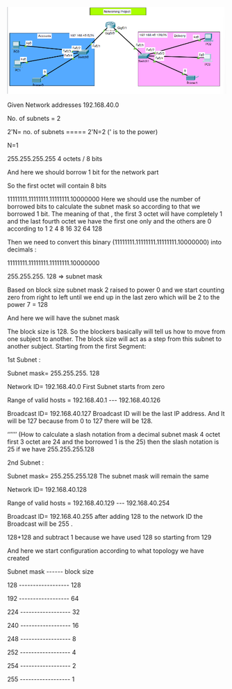 ![Simple Networking ](https://github.com/Hsnbacha/Simple-Networking-project/blob/main/Network%20Designn.png)



Given Network addresses 192.168.40.0 

No. of subnets = 2

2'N= no. of subnets ===== 2'N=2   (' is to the power)

N=1

255.255.255.255 4 octets / 8 bits

And here we should borrow 1 bit for the network part

So the first octet will contain 8 bits

11111111.11111111.11111111.10000000
Here we should use the number of borrowed bits to calculate the subnet mask so according to that we borrowed 1 bit. The meaning of that , the first  3 octet will have completely 1 and the last fourth octet we have the first one only and the others are 0 according to 1 2 4 8 16 32 64 128

Then we need to convert this binary (11111111.11111111.11111111.10000000) into decimals :

11111111.11111111.11111111.10000000

255.255.255. 128 => subnet mask	

Based on block size subnet mask 2 raised to power 0 and we start counting zero from right to left until we end up in the last zero which will be 2 to the power 7 = 128 

And here we will have the subnet mask

The block size is 128. So the blockers basically will tell us how to move from one subject to another. The block size will act as a step from this subnet to another subject.
Starting from the first Segment:

1st Subnet :

Subnet mask= 255.255.255. 128	

Network ID= 192.168.40.0  First Subnet starts from zero

Range of valid hosts = 192.168.40.1 --- 192.168.40.126

Broadcast ID= 192.168.40.127 Broadcast ID will be the last IP address. And It will be 127 because from 0 to 127 there will be 128.

‘’’’’’ (How to calculate a slash notation from a decimal subnet mask 4 octet first 3 octet are 24 and the borrowed 1 is the 25) then the slash notation is 25 if we have 255.255.255.128





2nd Subnet :

Subnet mask= 255.255.255.128 The subnet mask will remain the same

Network ID= 192.168.40.128

Range of valid hosts = 192.168.40.129 --- 192.168.40.254

Broadcast ID= 192.168.40.255   after adding 128 to the network ID the Broadcast will be 255 . 

128+128 and subtract 1 because we have used 128 so starting from 129

And here we start configuration according to what topology we have created 



Subnet mask  ------   block size

128	------------------		128

192	------------------		64

224	------------------		32

240	------------------		16

248	------------------		8

252	------------------		4

254	------------------		2

255	------------------		1



